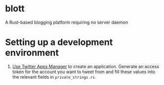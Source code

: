 # blott
A Rust-based blogging platform requiring no server daemon

# Setting up a development environment
1. [Use Twitter Apps Manager](https://apps.twitter.com) to create an application. Generate an access token for the account you want to tweet from and fill these values into the relevant fields in `private_strings.rs`.
